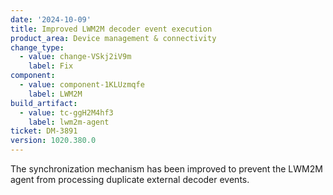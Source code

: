 ```yaml
---
date: '2024-10-09'
title: Improved LWM2M decoder event execution
product_area: Device management & connectivity
change_type:
  - value: change-VSkj2iV9m
    label: Fix
component:
  - value: component-1KLUzmqfe
    label: LWM2M
build_artifact:
  - value: tc-ggH2M4hf3
    label: lwm2m-agent
ticket: DM-3891
version: 1020.380.0
---
```

The synchronization mechanism has been improved to prevent the LWM2M agent from processing duplicate external decoder events.
